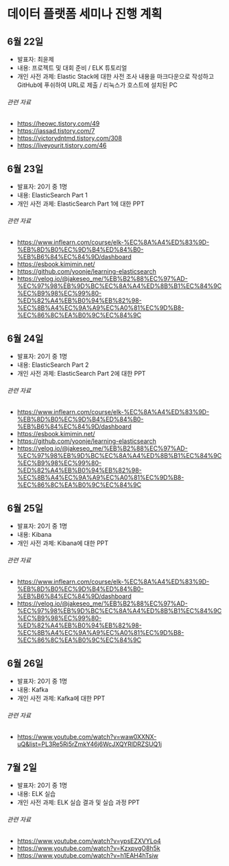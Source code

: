 # 데이터 플랫폼 세미나 진행 계획

## 6월 22일
- 발표자: 최윤제
- 내용: 프로젝트 및 대회 준비 / ELK 튜토리얼
- 개인 사전 과제: Elastic Stack에 대한 사전 조사 내용을 마크다운으로 작성하고 GitHub에 푸쉬하여 URL로 제출 / 리눅스가 호스트에 설치된 PC
###### 관련 자료
- https://heowc.tistory.com/49
- https://iassad.tistory.com/7
- https://victorydntmd.tistory.com/308
- https://liveyourit.tistory.com/46


## 6월 23일
- 발표자: 20기 중 1명
- 내용: ElasticSearch Part 1
- 개인 사전 과제: ElasticSearch Part 1에 대한 PPT
###### 관련 자료
- https://www.inflearn.com/course/elk-%EC%8A%A4%ED%83%9D-%EB%8D%B0%EC%9D%B4%ED%84%B0-%EB%B6%84%EC%84%9D/dashboard
- https://esbook.kimjmin.net/
- https://github.com/yoonje/learning-elasticsearch
- https://velog.io/@jakeseo_me/%EB%B2%88%EC%97%AD-%EC%97%98%EB%9D%BC%EC%8A%A4%ED%8B%B1%EC%84%9C%EC%B9%98%EC%99%80-%ED%82%A4%EB%B0%94%EB%82%98-%EC%8B%A4%EC%9A%A9%EC%A0%81%EC%9D%B8-%EC%86%8C%EA%B0%9C%EC%84%9C


## 6월 24일
- 발표자: 20기 중 1명
- 내용: ElasticSearch Part 2
- 개인 사전 과제: ElasticSearch Part 2에 대한 PPT
###### 관련 자료
- https://www.inflearn.com/course/elk-%EC%8A%A4%ED%83%9D-%EB%8D%B0%EC%9D%B4%ED%84%B0-%EB%B6%84%EC%84%9D/dashboard
- https://esbook.kimjmin.net/
- https://github.com/yoonje/learning-elasticsearch
- https://velog.io/@jakeseo_me/%EB%B2%88%EC%97%AD-%EC%97%98%EB%9D%BC%EC%8A%A4%ED%8B%B1%EC%84%9C%EC%B9%98%EC%99%80-%ED%82%A4%EB%B0%94%EB%82%98-%EC%8B%A4%EC%9A%A9%EC%A0%81%EC%9D%B8-%EC%86%8C%EA%B0%9C%EC%84%9C


## 6월 25일
- 발표자: 20기 중 1명
- 내용: Kibana
- 개인 사전 과제: Kibana에 대한 PPT
###### 관련 자료
- https://www.inflearn.com/course/elk-%EC%8A%A4%ED%83%9D-%EB%8D%B0%EC%9D%B4%ED%84%B0-%EB%B6%84%EC%84%9D/dashboard
- https://velog.io/@jakeseo_me/%EB%B2%88%EC%97%AD-%EC%97%98%EB%9D%BC%EC%8A%A4%ED%8B%B1%EC%84%9C%EC%B9%98%EC%99%80-%ED%82%A4%EB%B0%94%EB%82%98-%EC%8B%A4%EC%9A%A9%EC%A0%81%EC%9D%B8-%EC%86%8C%EA%B0%9C%EC%84%9C


## 6월 26일
- 발표자: 20기 중 1명
- 내용: Kafka
- 개인 사전 과제: Kafka에 대한 PPT
###### 관련 자료
- https://www.youtube.com/watch?v=waw0XXNX-uQ&list=PL3Re5Ri5rZmkY46j6WcJXQYRlDRZSUQ1j


## 7월 2일
- 발표자: 20기 중 1명
- 내용: ELK 실습
- 개인 사전 과제: ELK 실습 결과 및 실습 과정 PPT
###### 관련 자료
- https://www.youtube.com/watch?v=ypsEZXVYLo4
- https://www.youtube.com/watch?v=KzxpvgO8h5k
- https://www.youtube.com/watch?v=h1EAH4hTsiw
